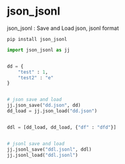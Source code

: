 # json_jsonl
json_jsonl : Save and Load json, jsonl format

```shell
pip install json_jsonl
```

```python
import json_jsonl as jj


dd = {
    "test" : 1,
    "test2" : "e"
}


# json save and load
jj.json_save("dd.json", dd)
dd_load = jj.json_load("dd.json")


ddl = [dd_load, dd_load, {"df" : "dfd"}]


# jsonl save and load
jj.jsonl_save("ddl.jsonl", ddl)
jj.jsonl_load("ddl.jsonl")
```
